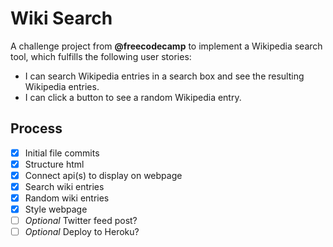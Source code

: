 # Wiki Search

A challenge project from **@freecodecamp** to implement a Wikipedia search tool, which fulfills the following user stories:

- I can search Wikipedia entries in a search box and see the resulting Wikipedia entries.
- I can click a button to see a random Wikipedia entry.

## Process

- [x] Initial file commits
- [x] Structure html
- [x] Connect api(s) to display on webpage
- [x] Search wiki entries
- [x] Random wiki entries
- [x] Style webpage
- [ ] _Optional_ Twitter feed post?
- [ ] _Optional_ Deploy to Heroku?
